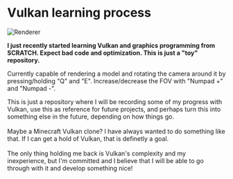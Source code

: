 # Vulkan learning process

![Renderer](https://i.imgur.com/hEHThZa.png)

**I just recently started learning Vulkan and graphics programming from SCRATCH. Expect bad code and optimization. This is just a "toy" repository.**

Currently capable of rendering a model and rotating the camera around it by pressing/holding "Q" and "E". Increase/decrease the FOV with "Numpad +" and "Numpad -".

This is just a repository where I will be recording some of my progress with Vulkan, use this as reference for future projects, and perhaps turn this into something else in the future, depending on how things go.<br>
<br>
Maybe a Minecraft Vulkan clone? I have always wanted to do something like that. If I can get a hold of Vulkan, that is definetly a goal.<br>
<br>
The only thing holding me back is Vulkan's complexity and my inexperience, but I'm committed and I believe that I will be able to go through with it and develop something nice!<br>
